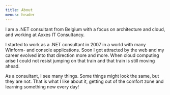 ```yaml
---
title: About
menus: header
---
```


I am a .NET consultant from Belgium with a focus on architecture and cloud, and working at Axxes IT Consultancy.  

I started to work as a .NET consultant in 2007 in a world with many Winform- and console applications. Soon I got attracted by the web and my career evolved into that direction more and more. When cloud computing arise I could not resist jumping on that train and that train is still moving ahead.

As a consultant, I see many things. Some things might look the same, but they are not. That is what I like about it, getting out of the comfort zone and learning something new every day!